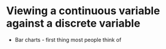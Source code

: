 # Viewing a continuous variable against a discrete variable 
* Bar charts - first thing most people think of 
